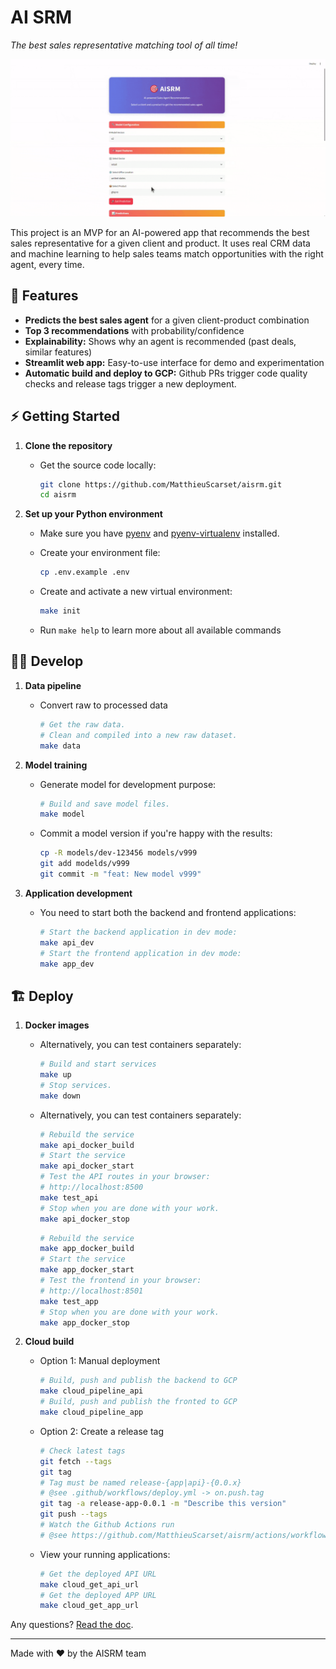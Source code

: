 # AI SRM

_The best sales representative matching tool of all time!_

![AISRM Preview](preview.gif)

This project is an MVP for an AI-powered app that recommends the best sales representative for a given client and product.
It uses real CRM data and machine learning to help sales teams match opportunities with the right agent, every time.

## 🚀 Features

- **Predicts the best sales agent** for a given client-product combination
- **Top 3 recommendations** with probability/confidence
- **Explainability:** Shows why an agent is recommended (past deals, similar features)
- **Streamlit web app:** Easy-to-use interface for demo and experimentation
- **Automatic build and deploy to GCP:** Github PRs trigger code quality checks and release tags trigger a new deployment.

## ⚡️ Getting Started

1. **Clone the repository**

    - Get the source code locally:

        ```bash
        git clone https://github.com/MatthieuScarset/aisrm.git
        cd aisrm
        ```

2. **Set up your Python environment**

    - Make sure you have [pyenv](https://github.com/pyenv/pyenv) and [pyenv-virtualenv](https://github.com/pyenv/pyenv-virtualenv) installed.

    - Create your environment file:

        ```bash
    	cp .env.example .env
        ```

    - Create and activate a new virtual environment:

        ```bash
        make init
        ```

    - Run `make help` to learn more about all available commands

## 👨‍💻 Develop

1. **Data pipeline**

    - Convert raw to processed data

        ```bash
        # Get the raw data.
        # Clean and compiled into a new raw dataset.
        make data
        ```

2. **Model training**

    - Generate model for development purpose:

        ```bash
        # Build and save model files.
        make model
        ```
    
    - Commit a model version if you're happy with the results:

        ```bash
        cp -R models/dev-123456 models/v999
        git add modelds/v999
        git commit -m "feat: New model v999"
        ```

3. **Application development**

    - You need to start both the backend and frontend applications:

        ```bash
        # Start the backend application in dev mode:
        make api_dev
        # Start the frontend application in dev mode:
        make app_dev
        ```


## 🏗️ Deploy

1. **Docker images**

    - Alternatively, you can test containers separately:

        ```bash
        # Build and start services
        make up
        # Stop services.
        make down
        ```

    - Alternatively, you can test containers separately:

        ```bash
        # Rebuild the service
        make api_docker_build
        # Start the service
        make api_docker_start
        # Test the API routes in your browser:
        # http://localhost:8500
        make test_api
        # Stop when you are done with your work.
        make api_docker_stop
        ```

        ```bash
        # Rebuild the service
        make app_docker_build
        # Start the service
        make app_docker_start
        # Test the frontend in your browser:
        # http://localhost:8501
        make test_app
        # Stop when you are done with your work.
        make app_docker_stop
        ```

2. **Cloud build**

    - Option 1: Manual deployment

        ```bash
        # Build, push and publish the backend to GCP 
        make cloud_pipeline_api
        # Build, push and publish the fronted to GCP 
        make cloud_pipeline_app
        ```

    - Option 2: Create a release tag 

        ```bash
        # Check latest tags
        git fetch --tags
        git tag
        # Tag must be named release-{app|api}-{0.0.x}
        # @see .github/workflows/deploy.yml -> on.push.tag
        git tag -a release-app-0.0.1 -m "Describe this version"
        git push --tags
        # Watch the Github Actions run
        # @see https://github.com/MatthieuScarset/aisrm/actions/workflows/deploy.yml
        ```

    - View your running applications:

        ```bash
        # Get the deployed API URL
        make cloud_get_api_url
        # Get the deployed APP URL
        make cloud_get_app_url
        ```

Any questions? [Read the doc](https://matthieuscarset.github.io/aisrm/about/).

---

Made with ❤️ by the AISRM team

